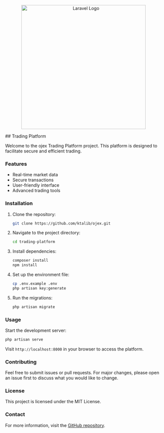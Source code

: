 <p align="center"><a href="https://laravel.com" target="_blank"><img src="https://raw.githubusercontent.com/laravel/art/master/logo-lockup/5%20SVG/2%20CMYK/1%20Full%20Color/laravel-logolockup-cmyk-red.svg" width="400" alt="Laravel Logo"></a></p>
## Trading Platform

Welcome to the ojex Trading  Platform project. This platform is designed to facilitate secure and efficient trading.

### Features

- Real-time market data
- Secure transactions
- User-friendly interface
- Advanced trading tools

### Installation

1. Clone the repository:
    ```bash
    git clone https://github.com/ktalib/ojex.git
    ```
2. Navigate to the project directory:
    ```bash
    cd trading-platform
    ```
3. Install dependencies:
    ```bash
    composer install
    npm install
    ```
4. Set up the environment file:
    ```bash
    cp .env.example .env
    php artisan key:generate
    ```
5. Run the migrations:
    ```bash
    php artisan migrate
    ```

### Usage

Start the development server:
```bash
php artisan serve
```
Visit `http://localhost:8000` in your browser to access the platform.

### Contributing

Feel free to submit issues or pull requests. For major changes, please open an issue first to discuss what you would like to change.

### License

This project is licensed under the MIT License.

### Contact

For more information, visit the [GitHub repository](https://github.com/ktalib/trading-platform).

 